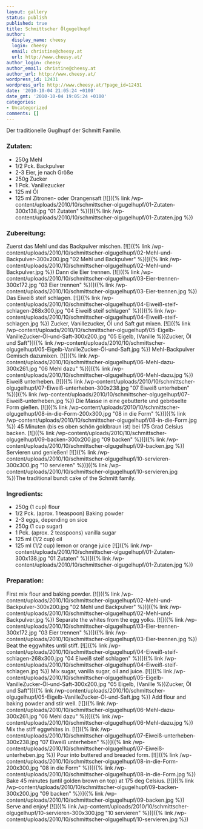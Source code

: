 ```yaml
---
layout: gallery
status: publish
published: true
title: Schmittscher Ölgugelhupf
author:
  display_name: cheesy
  login: cheesy
  email: christine@cheesy.at
  url: http://www.cheesy.at/
author_login: cheesy
author_email: christine@cheesy.at
author_url: http://www.cheesy.at/
wordpress_id: 12431
wordpress_url: http://www.cheesy.at/?page_id=12431
date: '2010-10-04 21:05:24 +0100'
date_gmt: '2010-10-04 19:05:24 +0100'
categories:
- Uncategorized
comments: []
---
```

<!--:de-->Der traditionelle Guglhupf der Schmitt Familie.
### Zutaten:
- 250g Mehl
- 1/2 Pck. Backpulver
- 2-3 Eier, je nach Größe
- 250g Zucker
- 1 Pck. Vanillezucker
- 125 ml Öl
- 125 ml Zitronen- oder Orangensaft
[![]({% link /wp-content/uploads/2010/10/schmittscher-olgugelhupf/01-Zutaten-300x138.jpg "01 Zutaten" %})]({% link /wp-content/uploads/2010/10/schmittscher-olgugelhupf/01-Zutaten.jpg %})
### Zubereitung:
Zuerst das Mehl und das Backpulver mischen.
[![]({% link /wp-content/uploads/2010/10/schmittscher-olgugelhupf/02-Mehl-und-Backpulver-300x200.jpg "02 Mehl und Backpulver" %})]({% link /wp-content/uploads/2010/10/schmittscher-olgugelhupf/02-Mehl-und-Backpulver.jpg %})
Dann die Eier trennen.
[![]({% link /wp-content/uploads/2010/10/schmittscher-olgugelhupf/03-Eier-trennen-300x172.jpg "03 Eier trennen" %})]({% link /wp-content/uploads/2010/10/schmittscher-olgugelhupf/03-Eier-trennen.jpg %})
Das Eiweiß steif schlagen.
[![]({% link /wp-content/uploads/2010/10/schmittscher-olgugelhupf/04-Eiweiß-steif-schlagen-268x300.jpg "04 Eiweiß steif schlagen" %})]({% link /wp-content/uploads/2010/10/schmittscher-olgugelhupf/04-Eiweiß-steif-schlagen.jpg %})
Zucker, Vanillezucker, Öl und Saft gut mixen.
[![]({% link /wp-content/uploads/2010/10/schmittscher-olgugelhupf/05-Eigelb-VanilleZucker-Öl-und-Saft-300x200.jpg "05 Eigelb, (Vanille %})Zucker, Öl und Saft")]({% link /wp-content/uploads/2010/10/schmittscher-olgugelhupf/05-Eigelb-VanilleZucker-Öl-und-Saft.jpg %})
Mehl-Backpulver Gemisch dazumixen.
[![]({% link /wp-content/uploads/2010/10/schmittscher-olgugelhupf/06-Mehl-dazu-300x261.jpg "06 Mehl dazu" %})]({% link /wp-content/uploads/2010/10/schmittscher-olgugelhupf/06-Mehl-dazu.jpg %})
Eiweiß unterheben.
[![]({% link /wp-content/uploads/2010/10/schmittscher-olgugelhupf/07-Eiweiß-unterheben-300x238.jpg "07 Eiweiß unterheben" %})]({% link /wp-content/uploads/2010/10/schmittscher-olgugelhupf/07-Eiweiß-unterheben.jpg %})
Die Masse in eine gebutterte und gebröselte Form gießen.
[![]({% link /wp-content/uploads/2010/10/schmittscher-olgugelhupf/08-in-die-Form-200x300.jpg "08 in die Form" %})]({% link /wp-content/uploads/2010/10/schmittscher-olgugelhupf/08-in-die-Form.jpg %})
45 Minuten (bis es oben schön goldbraun ist) bei 175 Grad Celsius backen.
[![]({% link /wp-content/uploads/2010/10/schmittscher-olgugelhupf/09-backen-300x200.jpg "09 backen" %})]({% link /wp-content/uploads/2010/10/schmittscher-olgugelhupf/09-backen.jpg %})
Servieren und genießen!
[![]({% link /wp-content/uploads/2010/10/schmittscher-olgugelhupf/10-servieren-300x300.jpg "10 servieren" %})]({% link /wp-content/uploads/2010/10/schmittscher-olgugelhupf/10-servieren.jpg %})<!--:--><!--:en-->The traditional bundt cake of the Schmitt family.
### Ingredients:
- 250g (1 cup) flour
- 1/2 Pck. (aprox. 1 teaspoon) Baking powder
- 2-3 eggs, depending on sice
- 250g (1 cup sugar)
- 1 Pck. (aprox. 2 teaspoons) vanilla sugar
- 125 ml (1/2 cup) oil
- 125 ml (1/2 cup) lemon or orange juice
[![]({% link /wp-content/uploads/2010/10/schmittscher-olgugelhupf/01-Zutaten-300x138.jpg "01 Zutaten" %})]({% link /wp-content/uploads/2010/10/schmittscher-olgugelhupf/01-Zutaten.jpg %})
### Preparation:
First mix flour and baking powder.
[![]({% link /wp-content/uploads/2010/10/schmittscher-olgugelhupf/02-Mehl-und-Backpulver-300x200.jpg "02 Mehl und Backpulver" %})]({% link /wp-content/uploads/2010/10/schmittscher-olgugelhupf/02-Mehl-und-Backpulver.jpg %})
Separate the whites from the egg yolks.
[![]({% link /wp-content/uploads/2010/10/schmittscher-olgugelhupf/03-Eier-trennen-300x172.jpg "03 Eier trennen" %})]({% link /wp-content/uploads/2010/10/schmittscher-olgugelhupf/03-Eier-trennen.jpg %})
Beat the eggwhites until stiff.
[![]({% link /wp-content/uploads/2010/10/schmittscher-olgugelhupf/04-Eiweiß-steif-schlagen-268x300.jpg "04 Eiweiß steif schlagen" %})]({% link /wp-content/uploads/2010/10/schmittscher-olgugelhupf/04-Eiweiß-steif-schlagen.jpg %})
Mix sugar, vanilla sugar, oil and juice.
[![]({% link /wp-content/uploads/2010/10/schmittscher-olgugelhupf/05-Eigelb-VanilleZucker-Öl-und-Saft-300x200.jpg "05 Eigelb, (Vanille %})Zucker, Öl und Saft")]({% link /wp-content/uploads/2010/10/schmittscher-olgugelhupf/05-Eigelb-VanilleZucker-Öl-und-Saft.jpg %})
Add flour and baking powder and stir well.
[![]({% link /wp-content/uploads/2010/10/schmittscher-olgugelhupf/06-Mehl-dazu-300x261.jpg "06 Mehl dazu" %})]({% link /wp-content/uploads/2010/10/schmittscher-olgugelhupf/06-Mehl-dazu.jpg %})
Mix the stiff eggwhites in.
[![]({% link /wp-content/uploads/2010/10/schmittscher-olgugelhupf/07-Eiweiß-unterheben-300x238.jpg "07 Eiweiß unterheben" %})]({% link /wp-content/uploads/2010/10/schmittscher-olgugelhupf/07-Eiweiß-unterheben.jpg %})
Pour into buttered and breaded form.
[![]({% link /wp-content/uploads/2010/10/schmittscher-olgugelhupf/08-in-die-Form-200x300.jpg "08 in die Form" %})]({% link /wp-content/uploads/2010/10/schmittscher-olgugelhupf/08-in-die-Form.jpg %})
Bake 45 minutes (until golden brown on top) at 175 deg Celsius.
[![]({% link /wp-content/uploads/2010/10/schmittscher-olgugelhupf/09-backen-300x200.jpg "09 backen" %})]({% link /wp-content/uploads/2010/10/schmittscher-olgugelhupf/09-backen.jpg %})
Serve and enjoy!
[![]({% link /wp-content/uploads/2010/10/schmittscher-olgugelhupf/10-servieren-300x300.jpg "10 servieren" %})]({% link /wp-content/uploads/2010/10/schmittscher-olgugelhupf/10-servieren.jpg %})<!--:-->
